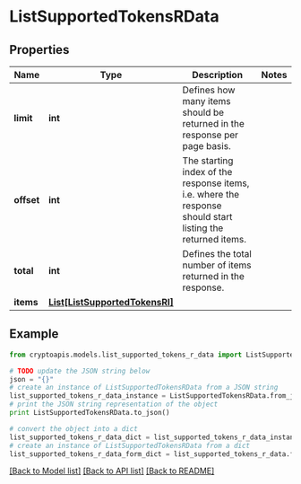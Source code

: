 # ListSupportedTokensRData


## Properties
Name | Type | Description | Notes
------------ | ------------- | ------------- | -------------
**limit** | **int** | Defines how many items should be returned in the response per page basis. | 
**offset** | **int** | The starting index of the response items, i.e. where the response should start listing the returned items. | 
**total** | **int** | Defines the total number of items returned in the response. | 
**items** | [**List[ListSupportedTokensRI]**](ListSupportedTokensRI.md) |  | 

## Example

```python
from cryptoapis.models.list_supported_tokens_r_data import ListSupportedTokensRData

# TODO update the JSON string below
json = "{}"
# create an instance of ListSupportedTokensRData from a JSON string
list_supported_tokens_r_data_instance = ListSupportedTokensRData.from_json(json)
# print the JSON string representation of the object
print ListSupportedTokensRData.to_json()

# convert the object into a dict
list_supported_tokens_r_data_dict = list_supported_tokens_r_data_instance.to_dict()
# create an instance of ListSupportedTokensRData from a dict
list_supported_tokens_r_data_form_dict = list_supported_tokens_r_data.from_dict(list_supported_tokens_r_data_dict)
```
[[Back to Model list]](../README.md#documentation-for-models) [[Back to API list]](../README.md#documentation-for-api-endpoints) [[Back to README]](../README.md)


